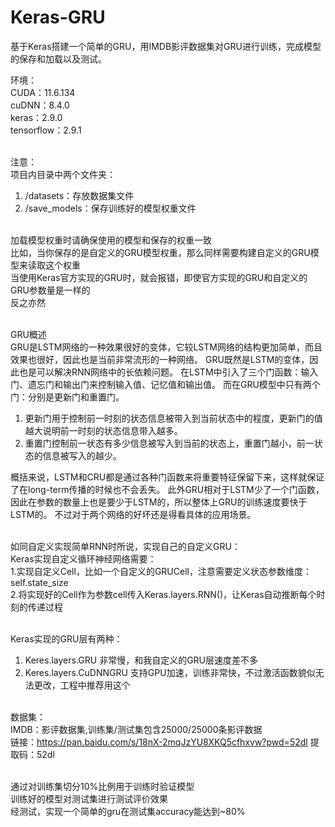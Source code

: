 # Keras-GRU
基于Keras搭建一个简单的GRU，用IMDB影评数据集对GRU进行训练，完成模型的保存和加载以及测试。

环境：<br />
CUDA：11.6.134<br />
cuDNN：8.4.0<br />
keras：2.9.0<br />
tensorflow：2.9.1<br /><br />

注意：<br />
项目内目录中两个文件夹：<br />
1. /datasets：存放数据集文件<br />
2. /save_models：保存训练好的模型权重文件<br /><br />

加载模型权重时请确保使用的模型和保存的权重一致<br />
比如，当你保存的是自定义的GRU模型权重，那么同样需要构建自定义的GRU模型来读取这个权重<br />
当使用Keras官方实现的GRU时，就会报错，即使官方实现的GRU和自定义的GRU参数量是一样的<br />
反之亦然<br /><br />

GRU概述<br />
GRU是LSTM网络的一种效果很好的变体，它较LSTM网络的结构更加简单，而且效果也很好，因此也是当前非常流形的一种网络。
GRU既然是LSTM的变体，因此也是可以解决RNN网络中的长依赖问题。
在LSTM中引入了三个门函数：输入门、遗忘门和输出门来控制输入值、记忆值和输出值。
而在GRU模型中只有两个门：分别是更新门和重置门。<br />
1. 更新门用于控制前一时刻的状态信息被带入到当前状态中的程度，更新门的值越大说明前一时刻的状态信息带入越多。
2. 重置门控制前一状态有多少信息被写入到当前的状态上，重置门越小，前一状态的信息被写入的越少。<br />

概括来说，LSTM和CRU都是通过各种门函数来将重要特征保留下来，这样就保证了在long-term传播的时候也不会丢失。
此外GRU相对于LSTM少了一个门函数，因此在参数的数量上也是要少于LSTM的，所以整体上GRU的训练速度要快于LSTM的。
不过对于两个网络的好坏还是得看具体的应用场景。<br /><br />

如同自定义实现简单RNN时所说，实现自己的自定义GRU：<br />
Keras实现自定义循环神经网络需要：<br />
1.实现自定义Cell，比如一个自定义的GRUCell，注意需要定义状态参数维度：self.state_size<br />
2.将实现好的Cell作为参数cell传入Keras.layers.RNN()，让Keras自动推断每个时刻的传递过程<br /><br />

Keras实现的GRU层有两种：<br />
1. Keres.layers.GRU  非常慢，和我自定义的GRU层速度差不多<br />
2. Keres.layers.CuDNNGRU 支持GPU加速，训练非常快，不过激活函数貌似无法更改，工程中推荐用这个<br /><br />

数据集：<br />
IMDB：影评数据集,训练集/测试集包含25000/25000条影评数据<br />
链接：https://pan.baidu.com/s/18nX-2mqJzYU8XKQ5cfhxvw?pwd=52dl 提取码：52dl<br /><br />

通过对训练集切分10%比例用于训练时验证模型<br />
训练好的模型对测试集进行测试评价效果<br />
经测试，实现一个简单的gru在测试集accuracy能达到~80%<br />
